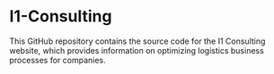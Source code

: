 # I1-Consulting
This GitHub repository contains the source code for the I1 Consulting website, which provides information on optimizing logistics business processes for companies. 

